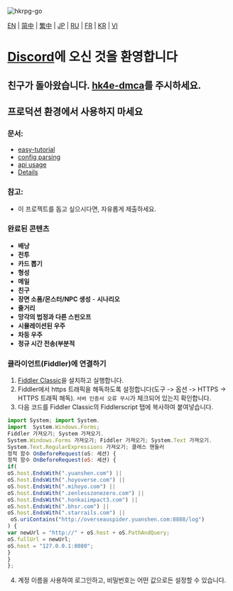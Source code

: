![hkrpg-go](https://socialify.git.ci/gucooing/hkrpg-go/image?description=1&font=Inter&forks=1&language=1&name=1&owner=1&pattern=Circuit%20Board&stargazers=1&theme=Auto)

[EN](./README.md) | [简中](./docs/README_zh-CN.md) | [繁中](./docs/README_zh-TW.md) | [JP](./docs/README-JP.md) | [RU](./docs/README-RU.md) | [FR](./docs/README-FR.md) | [KR](./docs/README-KR.md) |  [VI](./docs/README-VI.md)

# **[Discord](https://discord.gg/222yVp6pUq)에 오신 것을 환영합니다**

## 친구가 돌아왔습니다. [hk4e-dmca](https://github.com/flswld/hk4e-go)를 주시하세요.

## 프로덕션 환경에서 사용하지 마세요

### 문서:
* [easy-tutorial](./docs/tutorial/zh-cn.md)
* [config parsing](./docs/conf/zh-CN.md)
* [api usage](./docs/command/zh-CN.md)
* [Details](./docs/progress/zh-CN.md)

### 참고:
* 이 프로젝트를 돕고 싶으시다면, 자유롭게 제출하세요.

 ### 완료된 콘텐츠
- **배낭**
- **전투**
- **카드 뽑기**
- **형성**
- **메일**
- **친구**
- **장면 소품/몬스터/NPC 생성** - **시나리오**
- **줄거리**
- **망각의 법정과 다른 스핀오프**
- **시뮬레이션된 우주**
- **차등 우주**
- **정규 시간 전송(부분적**

### 클라이언트(Fiddler)에 연결하기
1. [Fiddler Classic](https://www.telerik.com/fiddler)을 설치하고 실행합니다.
2. Fiddler에서 https 트래픽을 해독하도록 설정합니다(도구 -> 옵션 -> HTTPS -> HTTPS 트래픽 해독). `서버 인증서 오류 무시`가 체크되어 있는지 확인합니다.
3. 다음 코드를 Fiddler Classic의 Fiddlerscript 탭에 복사하여 붙여넣습니다.

```javascript
import System; import System.
import  System.Windows.Forms;
Fiddler 가져오기; System 가져오기.
System.Windows.Forms 가져오기; Fiddler 가져오기; System.Text 가져오기.
System.Text.RegularExpressions 가져오기; 클래스 핸들러
정적 함수 OnBeforeRequest(oS: 세션) {
정적 함수 OnBeforeRequest(oS: 세션) {
if(
oS.host.EndsWith(".yuanshen.com") ||
oS.host.EndsWith(".hoyoverse.com") ||
oS.host.EndsWith(".mihoyo.com") ||
oS.host.EndsWith(".zenlesszonezero.com") ||
oS.host.EndsWith(".honkaiimpact3.com") ||
oS.host.EndsWith(".bhsr.com") ||
oS.host.EndsWith(".starrails.com") ||
 oS.uriContains("http://overseauspider.yuanshen.com:8888/log")
) {
var newUrl = "http://" + oS.host + oS.PathAndQuery;
oS.fullUrl = newUrl;
oS.host = "127.0.0.1:8080";
}
}
};
```

4. 계정 이름을 사용하여 로그인하고, 비밀번호는 어떤 값으로든 설정할 수 있습니다.